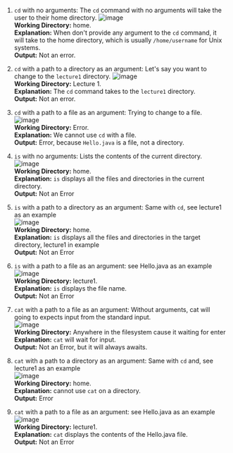 1. `cd` with no arguments:
     The `cd` command with no arguments will take the user to their home directory.
![image](https://github.com/Awu-Lin/cse15l-lab-reports/assets/94472422/6dd14a2a-6619-41fa-8efe-143961fa8a65)\
**Working Directory:** home.\
**Explanation:** When don't provide any argument to the `cd` command, it will take to the home directory, which is usually `/home/username` for Unix systems.\
**Output:** Not an error.

2. `cd` with a path to a directory as an argument:
     Let's say you want to change to the `lecture1` directory.
   ![image](https://github.com/Awu-Lin/cse15l-lab-reports/assets/94472422/d7f444c9-6987-44f2-95f7-a4ac926be37d)\
   **Working Directory:** Lecture 1.\
   **Explanation:** The `cd` command takes to the `lecture1` directory.\
   **Output:** Not an error.
   
3. `cd` with a path to a file as an argument:
   Trying to change to a file.
   ![image](https://github.com/Awu-Lin/cse15l-lab-reports/assets/94472422/4e716873-1785-47ed-86e1-7c6a857bd5b9)\
   **Working Directory:** Error.\
   **Explanation:** We cannot use `cd` with a file.\
   **Output:** Error, because `Hello.java` is a file, not a directory.

4. `is` with no arguments:
     Lists the contents of the current directory.\
![image](https://github.com/Awu-Lin/cse15l-lab-reports/assets/94472422/c1677ff6-cfc0-44d1-9c90-bf4be7b7f5d8)\
**Working Directory:** home.\
**Explanation:** `is` displays all the files and directories in the current directory.\
**Output:** Not an Error

5. `is` with a path to a directory as an argument:
     Same with `cd`, see lecture1 as an example\
![image](https://github.com/Awu-Lin/cse15l-lab-reports/assets/94472422/59ac3837-365f-44d8-befa-bf49fb939b8a)\
**Working Directory:** home.\
**Explanation:** `is` displays all the files and directories in the target directory, lecture1 in example\
**Output:** Not an Error

6. `is` with a path to a file as an argument:
   see Hello.java as an example\
   ![image](https://github.com/Awu-Lin/cse15l-lab-reports/assets/94472422/0f4f3bbc-da30-4eb4-94d1-698518b36884)\
   **Working Directory:** lecture1.\
   **Explanation:** `is` displays the file name.\
   **Output:** Not an Error

7. `cat` with a path to a file as an argument:
   Without arguments, cat will going to expects input from the standard input.\
   ![image](https://github.com/Awu-Lin/cse15l-lab-reports/assets/94472422/76240d08-1df9-4899-a099-f247484e4c69)\
   **Working Directory:** Anywhere in the filesystem cause it waiting for enter\
   **Explanation:** `cat` will wait for input.\
   **Output:** Not an Error, but it will always awaits.

8. `cat` with a path to a directory as an argument:
     Same with `cd` and, see lecture1 as an example\
     ![image](https://github.com/Awu-Lin/cse15l-lab-reports/assets/94472422/396089a6-b021-4fd9-8d5f-18d3cd616d81)\
     **Working Directory:** home.\
     **Explanation:** cannot use `cat` on a directory.\
     **Output:** Error

9. `cat` with a path to a file as an argument:
   see Hello.java as an example\
   ![image](https://github.com/Awu-Lin/cse15l-lab-reports/assets/94472422/5a2a23cf-eb9e-479f-b959-0291897f8353)\
   **Working Directory:** lecture1.\
   **Explanation:** `cat` displays the contents of the Hello.java file.\
   **Output:** Not an Error





